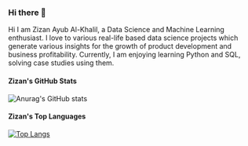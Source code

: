 ### Hi there 👋

Hi I am Zizan Ayub Al-Khalil, a Data Science and Machine Learning enthusiast. I love to various real-life based data science projects which generate various insights for the growth of product development and business profitability. Currently, I am enjoying learning Python and SQL, solving case studies using them. 

#### Zizan's GitHub Stats
![Anurag's GitHub stats](https://github-readme-stats.vercel.app/api?username=zizanayub&show_icons=true&theme=dark#gh-dark-mode-only)


#### Zizan's Top Languages
[![Top Langs](https://github-readme-stats.vercel.app/api/top-langs/?username=zizanayub&langs_count=8&layout=donut)](https://github.com/anuraghazra/github-readme-stats)




